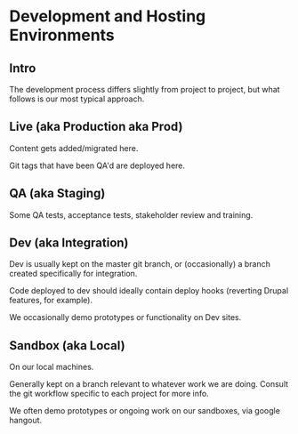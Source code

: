 # Development and Hosting Environments

## Intro

The development process differs slightly from project to project, but what follows is our most typical approach.

## Live (aka Production aka Prod)

Content gets added/migrated here.

Git tags that have been QA'd are deployed here.

## QA (aka Staging)

Some QA tests, acceptance tests, stakeholder review and training.

## Dev (aka Integration)

Dev is usually kept on the master git branch, or (occasionally) a branch created specifically for integration.

Code deployed to dev should ideally contain deploy hooks (reverting Drupal features, for example).

We occasionally demo prototypes or functionality on Dev sites.

## Sandbox (aka Local)

On our local machines.

Generally kept on a branch relevant to whatever work we are doing. Consult the git workflow specific to each project for more info.

We often demo prototypes or ongoing work on our sandboxes, via google hangout.
